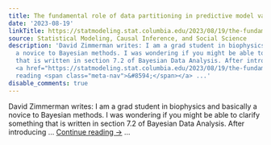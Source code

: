 ```yaml
---
title: The fundamental role of data partitioning in predictive model validation
date: '2023-08-19'
linkTitle: https://statmodeling.stat.columbia.edu/2023/08/19/the-fundamental-role-of-data-partitioning-in-predictive-model-validation/
source: Statistical Modeling, Causal Inference, and Social Science
description: 'David Zimmerman writes: I am a grad student in biophysics and basically
  a novice to Bayesian methods. I was wondering if you might be able to clarify something
  that is written in section 7.2 of Bayesian Data Analysis. After introducing &#8230;
  <a href="https://statmodeling.stat.columbia.edu/2023/08/19/the-fundamental-role-of-data-partitioning-in-predictive-model-validation/">Continue
  reading <span class="meta-nav">&#8594;</span></a> ...'
disable_comments: true
---
```

David Zimmerman writes: I am a grad student in biophysics and basically a novice to Bayesian methods. I was wondering if you might be able to clarify something that is written in section 7.2 of Bayesian Data Analysis. After introducing &#8230; <a href="https://statmodeling.stat.columbia.edu/2023/08/19/the-fundamental-role-of-data-partitioning-in-predictive-model-validation/">Continue reading <span class="meta-nav">&#8594;</span></a> ...